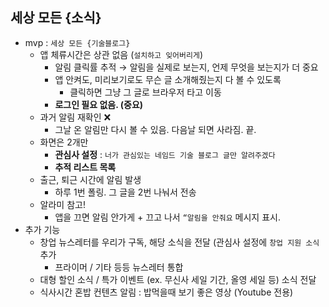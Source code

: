 ## 세상 모든 {소식}
- mvp : `세상 모든 {기술블로그}`
    - 앱 체류시간은 상관 없음 (`설치하고 잊어버리게`)
        - 알림 클릭률 추적 → 알림을 실제로 보는지, 언제 무엇을 보는지가 더 중요
        - 앱 안켜도, 미리보기로도 무슨 글 소개해줬는지 다 볼 수 있도록
            - 클릭하면 그냥 그 글로 브라우저 타고 이동
        - **로그인 필요 없음. (중요)**
    - 과거 알림 재확인 ❌
        - 그날 온 알림만 다시 볼 수 있음. 다음날 되면 사라짐. 끝.
    - 화면은 2개만
        - **관심사 설정** : `너가 관심있는 네임드 기술 블로그 글만 알려주겠다`
        - **추적 리스트 목록**
    - 출근, 퇴근 시간에 알림 발생
        - 하루 1번 폴링. 그 글을 2번 나눠서 전송
    - 알라미 참고!
        - 앱을 끄면 알림 안가게 + 끄고 나서 `“알림을 안줘요` 메시지 표시.
- 추가 기능
    - 창업 뉴스레터를 우리가 구독, 해당 소식을 전달 (관심사 설정에 `창업 지원 소식` 추가
        - 프라이머 / 기타 등등 뉴스레터 통합
    - 대형 할인 소식 / 특가 이벤트 (ex. 무신사 세일 기간, 올영 세일 등) 소식 전달
    - 식사시간 혼밥 컨텐츠 알림 : 밥먹을때 보기 좋은 영상 (Youtube 전용)
